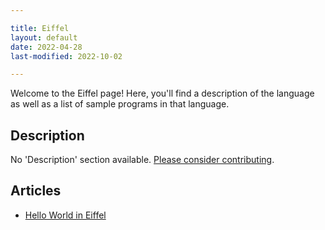 ```yaml
---

title: Eiffel
layout: default
date: 2022-04-28
last-modified: 2022-10-02

---
```


Welcome to the Eiffel page! Here, you'll find a description of the language as well as a list of sample programs in that language.

## Description

No 'Description' section available. [Please consider contributing](https://github.com/TheRenegadeCoder/sample-programs-website).

## Articles

- [Hello World in Eiffel](https://sampleprograms.io/projects/hello-world/eiffel)